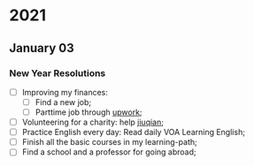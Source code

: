 # 2021

## January 03

### New Year Resolutions

- [ ] Improving my finances:
  - [ ] Find a new job;
  - [ ] Parttime job through [upwork](https://www.upwork.com/);
- [ ] Volunteering for a charity: help [jiuqian](http://www.jiuqian.org/main/index.php/introduction/);
- [ ] Practice English every day: Read daily VOA Learning English;
- [ ] Finish all the basic courses in my learning-path;
- [ ] Find a school and a professor for going abroad;
